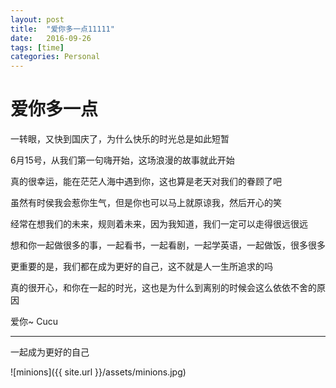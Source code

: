 ```yaml
---
layout: post
title:  "爱你多一点11111"
date:   2016-09-26
tags: [time]
categories: Personal
---
```


# 爱你多一点

一转眼，又快到国庆了，为什么快乐的时光总是如此短暂

6月15号，从我们第一句嗨开始，这场浪漫的故事就此开始

真的很幸运，能在茫茫人海中遇到你，这也算是老天对我们的眷顾了吧

虽然有时侯我会惹你生气，但是你也可以马上就原谅我，然后开心的笑

经常在想我们的未来，规则着未来，因为我知道，我们一定可以走得很远很远

想和你一起做很多的事，一起看书，一起看剧，一起学英语，一起做饭，很多很多

更重要的是，我们都在成为更好的自己，这不就是人一生所追求的吗

真的很开心，和你在一起的时光，这也是为什么到离别的时候会这么依依不舍的原因

爱你~ Cucu

---

一起成为更好的自己

![minions]({{ site.url }}/assets/minions.jpg)
